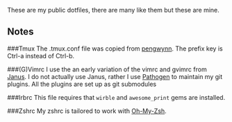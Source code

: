 These are my public dotfiles, there are many like them but these are
mine.

Notes
-----

###Tmux
The .tmux.conf file was copied from [pengwynn](https://github.com/pengwynn/dotfiles/blob/master/home/.tmux.conf).
The prefix key is Ctrl-a instead of Ctrl-b.

###(G)Vimrc
I use the an early variation of the vimrc and gvimrc from
[Janus](https://github.com/carlhuda/janus). I do not actually use
Janus, rather I use [Pathogen](https://github.com/tpope/vim-pathogen) to
maintain my git plugins. All the plugins are set up as git submodules

###Irbrc
This file requires that `wirble` and `awesome_print` gems are installed.

###Zshrc
My zshrc is tailored to work with [Oh-My-Zsh](https://github.com/robbyrussell/oh-my-zsh).
